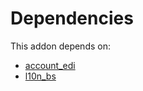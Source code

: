 # Dependencies

This addon depends on:

- [account_edi](https://github.com/bringout/oca-ocb-accounting/tree/1c86482d8238e19ed78579629f21cd46d51a058e/odoo-bringout-oca-ocb-account_edi)
- [l10n_bs](https://github.com/bringout/odoo-bringout-l10n_bs/tree/e33edd09dd4b17f10c64ac176e4834ae5ef49b4f)
